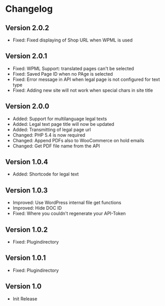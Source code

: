 # Changelog

## Version 2.0.2
* Fixed: Fixed displaying of Shop URL when WPML is used

## Version 2.0.1

* Fixed: WPML Support: translated pages can't be selected
* Fixed: Saved Page ID when no PAge is selected
* Fixed: Error message in API when legal page is not configured for text type
* Fixed: Adding new site will not work when special chars in site title

## Version 2.0.0

* Added: Support for multilanguage legal texts
* Added: Legal text page title will now be updated
* Added: Transmitting of legal page url
* Changed: PHP 5.4 is now required
* Changed: Append PDFs also to WooCommerce on hold emails
* Changed: Get PDF file name from the API

## Version 1.0.4

* Added: Shortcode for legal text

## Version 1.0.3

* Improved: Use WordPress internal file get functions
* Improved: Hide DOC ID
* Fixed: Where you couldn't regenerate your API-Token

## Version 1.0.2

* Fixed: Plugindirectory

## Version 1.0.1

* Fixed: Plugindirectory

## Version 1.0

* Init Release
